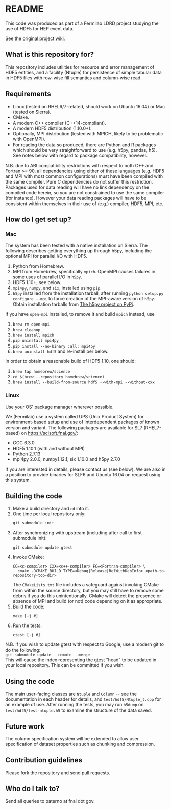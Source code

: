 # README #

This code was produced as part of a Fermilab LDRD project studying the use of HDF5 for HEP event data.

See the [original project wiki](https://bitbucket.org/mpaterno/hdffilestructurestudy/wiki).

## What is this repository for? ##

This repository includes utilities for resource and error management of HDF5 entities, and a facility (Ntuple) for persistence of simple tabular data in HDF5 files with row-wise fill semantics and column-wise read.

## Requirements ##

* Linux (tested on RHEL6/7-related, should work on Ubuntu 16.04) or Mac (tested on Sierra).
* CMake.
* A modern C++ compiler (C++14-compliant).
* A modern HDF5 distribution (1.10.0+).
* Optionally, MPI distribution (tested with MPICH, likely to be problematic with OpenMPI).
* For reading the data so produced, there are Python and R packages which should be very straightforward to use (e.g. h5py, pandas, h5). See notes below with regard to package compatibility, however.

N.B. due to ABI compatibility restrictions with respect to both C++ and Fortran >= 90, all dependencies using either of these languages (e.g. HDF5 and MPI with most common configurations) must have been compiled with the same compiler. Pure C dependencies do not suffer this restriction. Packages used for data reading will have no link dependency on the compiled code herein, so you are not constrained to use the same compiler (for instance). However your data reading packages will have to be consistent within themselves in their use of (e.g.) compiler, HDF5, MPI, etc.

## How do I get set up? ##

### Mac ###

The system has been tested with a native installation on Sierra. The following describes getting everything up through h5py, including the optional MPI for parallel I/O with HDF5.

1. Python from Homebrew.
2. MPI from Homebrew, specifically `mpich`. OpenMPI causes failures in some uses of parallel I/O in `h5py`.
3. HDF5 1.10+, see below.
4. `mpi4py`, `numpy`, and `six`, installed using `pip`. 
5. `h5py` installed from the installation tarball, after running `python setup.py configure --mpi` to force creation of the MPI-aware version of `h5py`. Obtain installation tarballs from [The h5py project on PyPi](https://pypi.python.org/pypi/h5py).

If you have `open-mpi` installed, to remove it and build `mpich` instead, use

1. `brew rm open-mpi`
2. `brew cleanup`
3. `brew install mpich`
4. `pip uninstall mpi4py`
5. `pip install --no-binary :all: mpi4py`
6. `brew uninstall hdf5` and re-install per below.

In order to obtain a reasonable build of HDF5 1.10, one should:

1. `brew tap homebrew/science`
2. `cd $(brew --repository homebrew/science)`
3. `brew install --build-from-source hdf5 --with-mpi --without-cxx`

### Linux ###

Use your OS' package manager wherever possible.

We (Fermilab) use a system called UPS (Unix Product System) for environment-based setup and use of interdependent packages of known version and variant. The following packages are available for SL7 (RHEL7-based) on https://scisoft.fnal.gov/:

* GCC 6.3.0
* HDF5 1.10.1 (with and without MPI)
* Python 2.7.13
* mpi4py 2.0.0, numpy1.12.1, six 1.10.0 and h5py 2.7.0

If you are interested in details, please contact us (see below). We are also in a position to provide binaries for SLF6 and Ubuntu 16.04 on request using this system.

## Building the code ##

1. Make a build directory and `cd` into it.
1. One time per local repository only:  
    ```
    git submodule init
    ```
1. After synchronizing with upstream (including after call to first submodule init):  
    ```
    git submodule update gtest
    ```
1. Invoke CMake:  
    ```
    CC=<c-compiler> CXX=<c++-compiler> FC=<Fortran-compiler> \
      cmake -DCMAKE_BUILD_TYPE=<Debug|Release|RelWithDebInfo> <path-to-repository-top-dir>
    ```  
    The `CMakeLists.txt` file includes a safeguard against invoking CMake from within the source directory, but you may still have to remove some debris if you do this unintentionally.
    CMake will detect the presence or absence of MPI and build (or not) code depending on it as appropriate.
1. Build the code:
    ```
    make [-j #]
    ```
1. Run the tests:
    ```
    ctest [-j #]
    ```

N.B. If you wish to update gtest with respect to Google, use a modern git to do the following:  
    ```
    git submodule update --remote --merge
    ```  
    This will cause the index representing the gtest "head" to be updated in your local repository. This can be committed if you wish.

## Using the code ##

The main user-facing classes are `Ntuple` and `Column` -- see the documentation in each header for details, and `test/hdf5/Ntuple_t.cpp` for an example of use. After running the tests, you may run `h5dump` on `test/hdf5/test-ntuple.h5` to examine the structure of the data saved.

## Future work ##

The column specification system will be extended to allow user specification of dataset properties such as chunking and compression.

## Contribution guidelines ##

Please fork the repository and send pull requests.

## Who do I talk to? ##

Send all queries to paterno at fnal dot gov.
